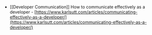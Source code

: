 - [[Developer Communication]] How to communicate effectively as a developer - [https://www.karlsutt.com/articles/communicating-effectively-as-a-developer/](https://www.karlsutt.com/articles/communicating-effectively-as-a-developer/)
